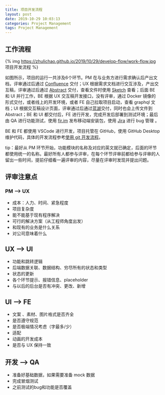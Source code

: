 ```yaml
---
title: 项目开发流程
layout: post
date: 2019-10-29 10:03:13
categories: Project Management
tags: Project Management
---
```


## 工作流程

{% img https://zhulichao.github.io/2019/10/29/develop-flow/work-flow.jpg 项目开发流程 %}

如图所示，项目的运行一共涉及6个环节。PM 在与业务方进行需求确认后产出文档，评审通过后通过 [Confluence](https://www.atlassian.com/software/confluence) 交付；UX 根据需求文档进行交互涉及，产出交互稿，评审通过后通过 [Abstract](https://www.abstract.com/) 交付，查看文件时使用 [Sketch](https://www.sketch.com/) 查看；后面 BE 和 UI 并行工作，BE 根据 UX 交互稿开发接口，没有评审，通过 Docker 镜像的形式交付，或者线上的开发环境，或者 FE 自己拉取项目启动，查看 graphql 文档；UI 根据交互稿设计页面，评审通过后通过[蓝湖](https://lanhuapp.com/web/#/item)交付，同时也会上传文件到 Abstract；BE 和 UI 都交付后，FE 进行开发，完成开发后部署到测试环境；最后由 QA 进行功能测试，使用 [fir.im](https://fir.im/) 发布移动端安装包，使用 [Jira](https://www.atlassian.com/software/jira) 进行 bug 管理 。

BE 和 FE 都使用 VSCode 进行开发，项目托管在 GitHub，使用 GitHub Desktop 维护代码，具体的开发流程参考[使用 git 开发流程](https://zhulichao.github.io/2019/11/12/git-workflow/)。

tip：最好从 PM 环节开始，功能模块的名称及对应的英文就已确定，后面的环节都使用统一的名称。最好所有人都参与评审，在每个环节评审前都给参与评审的人留出一些时间，提前仔细看一遍评审的内容，尽量在评审时发现并提出问题。

## 评审注意点

### PM —> UX

- 成本：人力、时间、紧急程度
- 项目复杂度
- 能不能基于现有程序解决
- 可行的解决方案（从工程师角度出发）
- 和现有的业务是什么关系
- 对公司意味着什么

## UX —> UI

- 功能和跳转逻辑
- 后端数据关联、数据结构、穷尽所有的状态和类型
- 状态的更新
- 各个环节提示、报错信息、placeholder
- 与以后的后台是否有冲突、更改、新增

## UI —> FE

- 文案 、素材、图片格式是否齐全
- 是否遵守规范
- 是否极端情况考虑（字最多/少）
- 适配
- 动画的开发成本
- 是否与 UX 保持一致

## 开发 —> QA

- 准备好基础数据，如果需要准备 mock 数据
- 完成冒烟测试
- 之前测试的bug和功能是否覆盖
